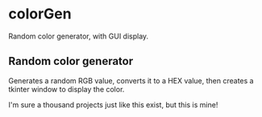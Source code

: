 # colorGen
Random color generator, with GUI display.

## Random color generator

Generates a random RGB value, converts it to a HEX value, then creates a tkinter window to display the color.

I'm sure a thousand projects just like this exist, but this is mine!
